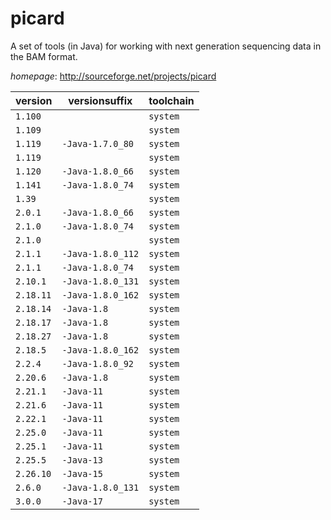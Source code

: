 # picard

A set of tools (in Java) for working with next generation sequencing data in the BAM format.

*homepage*: <http://sourceforge.net/projects/picard>

version | versionsuffix | toolchain
--------|---------------|----------
``1.100`` |  | ``system``
``1.109`` |  | ``system``
``1.119`` | ``-Java-1.7.0_80`` | ``system``
``1.119`` |  | ``system``
``1.120`` | ``-Java-1.8.0_66`` | ``system``
``1.141`` | ``-Java-1.8.0_74`` | ``system``
``1.39`` |  | ``system``
``2.0.1`` | ``-Java-1.8.0_66`` | ``system``
``2.1.0`` | ``-Java-1.8.0_74`` | ``system``
``2.1.0`` |  | ``system``
``2.1.1`` | ``-Java-1.8.0_112`` | ``system``
``2.1.1`` | ``-Java-1.8.0_74`` | ``system``
``2.10.1`` | ``-Java-1.8.0_131`` | ``system``
``2.18.11`` | ``-Java-1.8.0_162`` | ``system``
``2.18.14`` | ``-Java-1.8`` | ``system``
``2.18.17`` | ``-Java-1.8`` | ``system``
``2.18.27`` | ``-Java-1.8`` | ``system``
``2.18.5`` | ``-Java-1.8.0_162`` | ``system``
``2.2.4`` | ``-Java-1.8.0_92`` | ``system``
``2.20.6`` | ``-Java-1.8`` | ``system``
``2.21.1`` | ``-Java-11`` | ``system``
``2.21.6`` | ``-Java-11`` | ``system``
``2.22.1`` | ``-Java-11`` | ``system``
``2.25.0`` | ``-Java-11`` | ``system``
``2.25.1`` | ``-Java-11`` | ``system``
``2.25.5`` | ``-Java-13`` | ``system``
``2.26.10`` | ``-Java-15`` | ``system``
``2.6.0`` | ``-Java-1.8.0_131`` | ``system``
``3.0.0`` | ``-Java-17`` | ``system``
